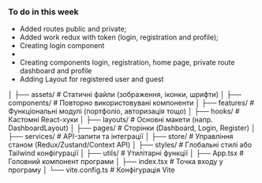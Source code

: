### To do in this week
- Added routes public and private;
- Added work redux with token (login, registration and profile);
- Creating login component
- 
- Creating components login, registration, home page, private route dashboard and profile
- Adding Layout for registered user and guest

│   ├── assets/             # Статичні файли (зображення, іконки, шрифти)
│   ├── components/         # Повторно використовувані компоненти
│   ├── features/           # Функціональні модулі (портфоліо, авторизація тощо)
│   ├── hooks/              # Кастомні React-хуки
│   ├── layouts/            # Основні макети (напр. DashboardLayout)
│   ├── pages/              # Сторінки (Dashboard, Login, Register)
│   ├── services/           # API-запити та інтеграції
│   ├── store/              # Управління станом (Redux/Zustand/Context API)
│   ├── styles/             # Глобальні стилі або Tailwind конфігурації
│   ├── utils/              # Утилітарні функції
│   ├── App.tsx             # Головний компонент програми
│   ├── index.tsx           # Точка входу у програму
│   └── vite.config.ts      # Конфігурація Vite